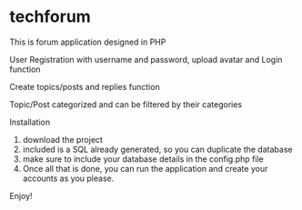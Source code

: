 # techforum

This is forum application designed in PHP

User Registration with username and password, upload avatar and Login function

Create topics/posts and replies function

Topic/Post categorized and can be filtered by their categories

Installation 
1. download the project 
2. included is a SQL already generated, so you can duplicate the database
3. make sure to include your database details in the config.php file
4. Once all that is done, you can run the application and create your accounts as you please.

Enjoy!

